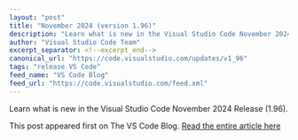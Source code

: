 ```yaml
---
layout: "post"
title: "November 2024 (version 1.96)"
description: "Learn what is new in the Visual Studio Code November 2024 Release (1.96)."
author: "Visual Studio Code Team"
excerpt_separator: <!--excerpt_end-->
canonical_url: "https://code.visualstudio.com/updates/v1_96"
tags: "release VS Code"
feed_name: "VS Code Blog"
feed_url: "https://code.visualstudio.com/feed.xml"
---
```


Learn what is new in the Visual Studio Code November 2024 Release (1.96).<!--excerpt_end-->

This post appeared first on The VS Code Blog. [Read the entire article here](https://code.visualstudio.com/updates/v1_96)
